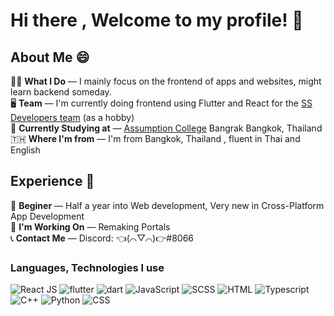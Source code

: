 # Hi there , Welcome to my profile! 👋 </br>
## About Me 😄  </br>
🧑‍💻 **What I Do** &mdash; I mainly focus on the frontend of apps and websites, might learn backend someday. </br>
🖥️ **Team** &mdash; I'm currently doing frontend using Flutter and React for the [SS Developers team](https://github.com/SS-Developers) (as a hobby) </br> 
📖 **Currently Studying at** &mdash; [Assumption College](https://www.google.com/search?q=assumption+college+bangkok) Bangrak Bangkok, Thailand </br>
🇹🇭 **Where I'm from** &mdash; I'm from Bangkok, Thailand , fluent in Thai and English </br>
<!-- 🌐 My Website -- This is still in development but [here is it anyways!](https://ssdevelopers.xyz/Jirat_Chutrakul/) -->
## Experience 💼 </br>
🌱 **Beginer** &mdash; Half a year into Web development, Very new in Cross-Platform App Development </br>
🧩 **I'm Working On** &mdash; Remaking Portals </br>
📞 **Contact Me** &mdash; Discord: 👈(⌒▽⌒)👉#8066 </br>

### Languages, Technologies I use
![React JS](https://img.shields.io/badge/React-20232A?style=for-the-badge&logo=react&logoColor=61DAFB) ![flutter](https://img.shields.io/badge/Flutter-66B1F1?style=for-the-badge&logo=flutter&logoColor=white) ![dart](https://img.shields.io/badge/Dart-00C7AE?style=for-the-badge&logo=dart&logoColor=white)  ![JavaScript](https://img.shields.io/badge/JavaScript-F7DF1E?style=for-the-badge&logo=javascript&logoColor=black)   ![SCSS](https://img.shields.io/badge/Sass-ff17fb?style=for-the-badge&logo=sass&logoColor=white) ![HTML](https://img.shields.io/badge/HTML5-E34F26?style=for-the-badge&logo=html5&logoColor=white)  ![Typescript](https://img.shields.io/badge/TypeScript-007ACC?style=for-the-badge&logo=typescript&logoColor=white) ![C++](https://img.shields.io/badge/C%2B%2B-00599C?style=for-the-badge&logo=c%2B%2B&logoColor=white) ![Python](https://img.shields.io/badge/Python-3776AB?style=for-the-badge&logo=python&logoColor=white) ![CSS](https://img.shields.io/badge/CSS-264DE4?style=for-the-badge&logo=css3&logoColor=white) </br>


<!--
**Jiraties/Jiraties** is a ✨ _special_ ✨ repository because its `README.md` (this file) appears on your GitHub profile.

Here are some ideas to get you started:

- 🔭 I’m currently working on ...
- 🌱 I’m currently learning ...
- 👯 I’m looking to collaborate on ...
- 🤔 I’m looking for help with ...
- 💬 Ask me about ...
- 📫 How to reach me: ...
- 😄 Pronouns: ...
- ⚡ Fun fact: ...
-->

